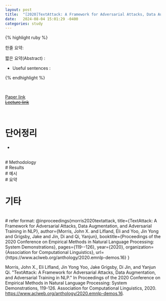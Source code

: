 ```yaml
---
layout: post
title:  "[2020]TextAttack: A Framework for Adversarial Attacks, Data Augmentation, and Adversarial Training in NLP"  
date:   2024-08-04 15:01:29 -0400
categories: study
---
```


{% highlight ruby %}


한줄 요약: 

짧은 요약(Abstract) :    

* Useful sentences :  


{% endhighlight %}  

<br/>

[Paper link]()  
[~~Lecture link~~]()   

<br/>

# 단어정리  
*  
 
<br/>
# Methodology    


<br/>
# Results  


<br/>
# 예시  


<br/>  
# 요약 


# 기타  


<br/>
# refer format:     
@inproceedings{morris2020textattack,
  title={TextAttack: A Framework for Adversarial Attacks, Data Augmentation, and Adversarial Training in NLP},
  author={Morris, John X. and Lifland, Eli and Yoo, Jin Yong and Grigsby, Jake and Jin, Di and Qi, Yanjun},
  booktitle={Proceedings of the 2020 Conference on Empirical Methods in Natural Language Processing: System Demonstrations},
  pages={119--126},
  year={2020},
  organization={Association for Computational Linguistics},
  url={https://www.aclweb.org/anthology/2020.emnlp-demos.16}
}



Morris, John X., Eli Lifland, Jin Yong Yoo, Jake Grigsby, Di Jin, and Yanjun Qi. "TextAttack: A Framework for Adversarial Attacks, Data Augmentation, and Adversarial Training in NLP." In Proceedings of the 2020 Conference on Empirical Methods in Natural Language Processing: System Demonstrations, 119-126. Association for Computational Linguistics, 2020. https://www.aclweb.org/anthology/2020.emnlp-demos.16.


